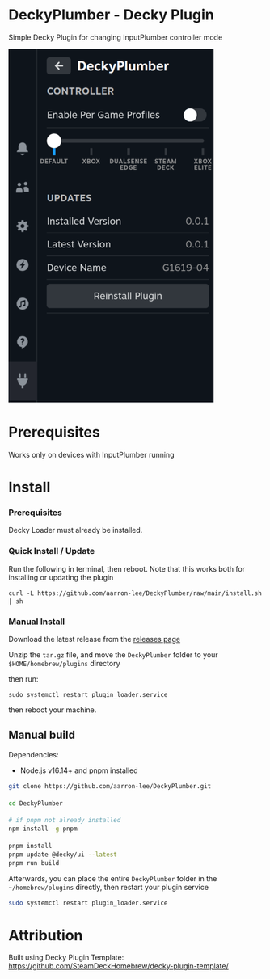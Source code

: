 # DeckyPlumber - Decky Plugin

Simple Decky Plugin for changing InputPlumber controller mode

![plugin image](./img/decky_plumber.png)

# Prerequisites

Works only on devices with InputPlumber running

# Install

### Prerequisites

Decky Loader must already be installed.

### Quick Install / Update

Run the following in terminal, then reboot. Note that this works both for installing or updating the plugin

```
curl -L https://github.com/aarron-lee/DeckyPlumber/raw/main/install.sh | sh

```

### Manual Install

Download the latest release from the [releases page](https://github.com/aarron-lee/DeckyPlumber/releases)

Unzip the `tar.gz` file, and move the `DeckyPlumber` folder to your `$HOME/homebrew/plugins` directory

then run:

```
sudo systemctl restart plugin_loader.service
```

then reboot your machine.

## Manual build

Dependencies:

- Node.js v16.14+ and pnpm installed

```bash
git clone https://github.com/aarron-lee/DeckyPlumber.git

cd DeckyPlumber

# if pnpm not already installed
npm install -g pnpm

pnpm install
pnpm update @decky/ui --latest
pnpm run build
```

Afterwards, you can place the entire `DeckyPlumber` folder in the `~/homebrew/plugins` directly, then restart your plugin service

```bash
sudo systemctl restart plugin_loader.service
```

# Attribution

Built using Decky Plugin Template: https://github.com/SteamDeckHomebrew/decky-plugin-template/
